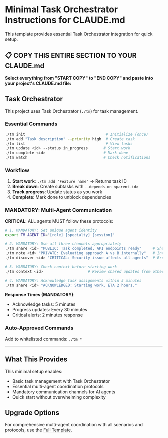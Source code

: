 # Minimal Task Orchestrator Instructions for CLAUDE.md

This template provides essential Task Orchestrator integration for quick setup.

## 📋 **COPY THIS ENTIRE SECTION TO YOUR CLAUDE.md**

**Select everything from "START COPY" to "END COPY" and paste into your project's CLAUDE.md file:**

<!-- START COPY -->

## Task Orchestrator

This project uses Task Orchestrator (`./tm`) for task management.

### Essential Commands

```bash
./tm init                                    # Initialize (once)
./tm add "Task description" --priority high  # Create task
./tm list                                    # View tasks
./tm update <id> --status in_progress       # Start work
./tm complete <id>                          # Mark done
./tm watch                                  # Check notifications
```

### Workflow

1. **Start work**: `./tm add "Feature name"` → Returns task ID
2. **Break down**: Create subtasks with `--depends-on <parent-id>`
3. **Track progress**: Update status as you work
4. **Complete**: Mark done to unblock dependencies

### MANDATORY: Multi-Agent Communication

**CRITICAL**: ALL agents MUST follow these protocols:

```bash
# 1. MANDATORY: Set unique agent identity
export TM_AGENT_ID="[role]_[specialty]_[session]"

# 2. MANDATORY: Use all three channels appropriately
./tm share <id> "PUBLIC: Task completed, API endpoints ready"     # Shared coordination
./tm note <id> "PRIVATE: Evaluating approach A vs B internally"   # Internal reasoning  
./tm discover <id> "CRITICAL: Security issue affects all agents"  # Broadcast alerts

# 3. MANDATORY: Check context before starting work
./tm context <id>                    # Review shared updates from other agents

# 4. MANDATORY: Acknowledge task assignments within 5 minutes
./tm share <id> "ACKNOWLEDGED: Starting work. ETA 2 hours."
```

**Response Times (MANDATORY)**:
- Acknowledge tasks: 5 minutes
- Progress updates: Every 30 minutes  
- Critical alerts: 2 minutes response

### Auto-Approved Commands

Add to whitelisted commands: `./tm *`

<!-- END COPY -->

---

## What This Provides

This minimal setup enables:
- Basic task management with Task Orchestrator
- Essential multi-agent coordination protocols
- Mandatory communication channels for AI agents
- Quick start without overwhelming complexity

## Upgrade Options

For comprehensive multi-agent coordination with all scenarios and protocols, use the [Full Template](claude-md-template.md).